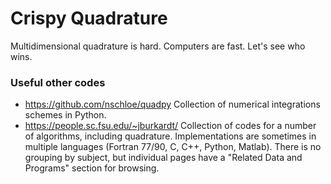 # Crispy Quadrature
Multidimensional quadrature is hard. Computers are fast. Let's see who wins.


### Useful other codes

* https://github.com/nschloe/quadpy   Collection of numerical integrations schemes in Python.
* https://people.sc.fsu.edu/~jburkardt/  Collection of codes for a number of algorithms, including quadrature.  Implementations are sometimes in multiple languages (Fortran 77/90, C, C++, Python, Matlab).  There is no grouping by subject, but individual pages have a "Related Data and Programs" section for browsing.
